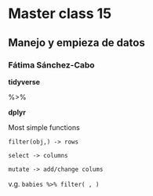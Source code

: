 # Master class 15
## Manejo y empieza de datos
### Fátima Sánchez-Cabo

**tidyverse**

%>%

**dplyr**

Most simple functions

`filter(obj,) -> rows`

`select -> columns`

`mutate -> add/change colums`

v.g. `babies %>% filter( , )`
